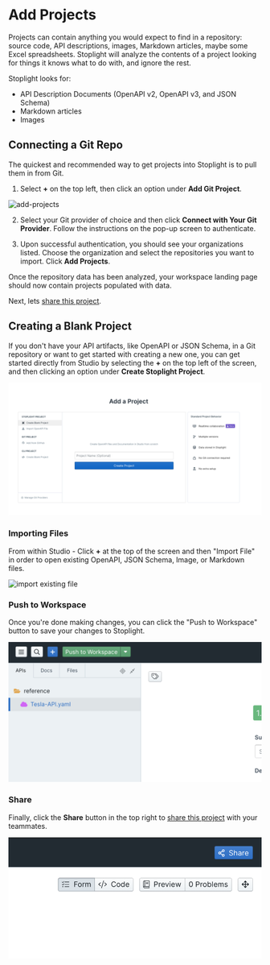 # Add Projects

Projects can contain anything you would expect to find in a repository: source code, API descriptions, images, Markdown articles, maybe some Excel spreadsheets. Stoplight will analyze the contents of a project looking for things it knows what to do with, and ignore the rest.

Stoplight looks for: 

- API Description Documents (OpenAPI v2, OpenAPI v3, and JSON Schema)
- Markdown articles
- Images

## Connecting a Git Repo

The quickest and recommended way to get projects into Stoplight is to pull them in from Git.

1. Select **+** on the top left, then click an option under **Add Git Project**.

![add-projects](../assets/images/add_git_project.png)

2. Select your Git provider of choice and then click **Connect with Your Git Provider**. Follow the instructions on the pop-up screen to authenticate.

3. Upon successful authentication, you should see your organizations listed. Choose the organization and select the repositories you want to import. Click **Add Projects**.

Once the repository data has been analyzed, your workspace landing page should now contain projects populated with data.

Next, lets [share this project](../docs/platform/ZG9jOjE4ODEyMQ-share-documentation). 

## Creating a Blank Project

If you don't have your API artifacts, like OpenAPI or JSON Schema, in a Git repository or want to get started with creating a new one, you can get started directly from Studio by selecting the **+** on the top left of the screen, and then clicking an option under **Create Stoplight Project**.

![start a new project](../assets/images/add_local_project.png)

### Importing Files

From within Studio - Click **+** at the top of the screen and then "Import File" in order to open existing OpenAPI, JSON Schema, Image, or Markdown files.

![import existing file](../assets/images/import_files.png)

### Push to Workspace

Once you're done making changes, you can click the "Push to Workspace" button to save your changes to Stoplight.

![push-to-workspace](../assets/images/push_to_workspace.png)

### Share

Finally, click the **Share** button in the top right to [share this project](../docs/platform/ZG9jOjE4ODEyMQ-share-documentation) with your teammates. 

![share](../assets/images/studio-share-button.png)
